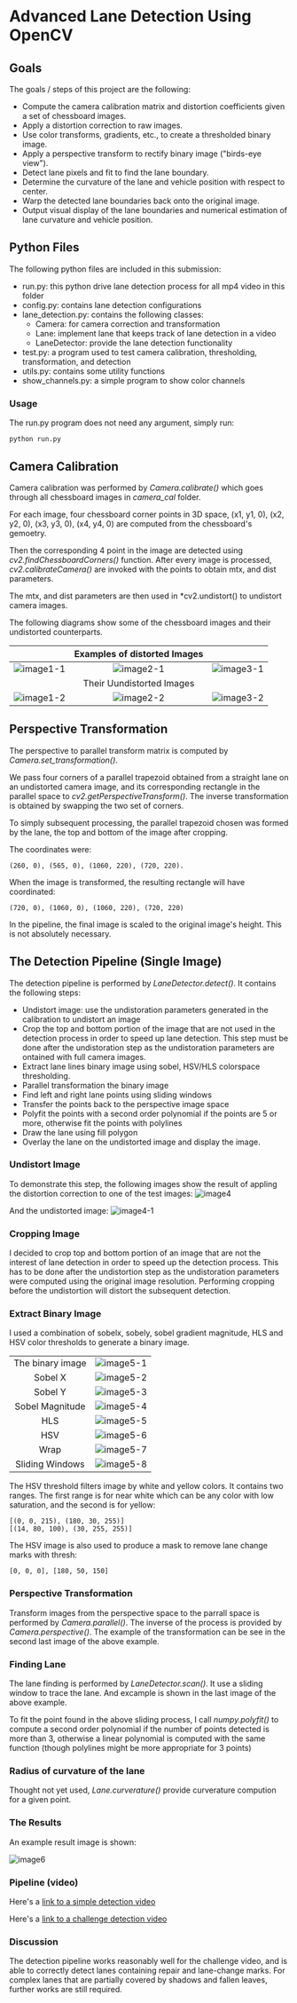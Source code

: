 # Advanced Lane Detection Using OpenCV

## Goals

The goals / steps of this project are the following:

* Compute the camera calibration matrix and distortion coefficients given a set of chessboard images.
* Apply a distortion correction to raw images.
* Use color transforms, gradients, etc., to create a thresholded binary image.
* Apply a perspective transform to rectify binary image ("birds-eye view").
* Detect lane pixels and fit to find the lane boundary.
* Determine the curvature of the lane and vehicle position with respect to center.
* Warp the detected lane boundaries back onto the original image.
* Output visual display of the lane boundaries and numerical estimation of lane curvature and vehicle position.

[//]: # (Image References)

[image1-1]: ./camera_cal/calibration1.jpg "Calibration1"
[image1-2]: ./examples/calibration1-2.jpg "Calibration1 Undistorted"
[image2-1]: ./camera_cal/calibration2.jpg "Calibration2"
[image2-2]: ./examples/calibration2-2.jpg "Calibration2 Undistorted"
[image3-1]: ./camera_cal/calibration3.jpg "Calibration3"
[image3-2]: ./examples/calibration3-2.jpg "Calibration3 Undistorted"
[image4]: ./test_images/test5.jpg "Road Original"
[image4-1]: ./examples/test5-undistort.jpg "Undistorted"
[image5-1]: ./examples/test5-bin.jpg "Binary Example"
[image5-2]: ./examples/test5-sobelx.jpg "Sobelx Example"
[image5-3]: ./examples/test5-sobely.jpg "Sobely Example"
[image5-4]: ./examples/test5-sobelm.jpg "Sobel Mangitude Example"
[image5-5]: ./examples/test5-hls.jpg "HLS Example"
[image5-6]: ./examples/test5-hsv.jpg "HSV Example"
[image5-7]: ./examples/test5-lines.jpg "Warp Example"
[image5-8]: ./examples/test5-trace.jpg "Fit Visual"
[image6]: ./examples/test5-final.jpg "Output"
[video1]: ./project_video.mp4 "Video"

## Python Files
The following python files are included in this submission:

* run.py: this python drive lane detection process for all mp4 video in this folder
* config.py: contains lane detection configurations
* lane_detection.py: contains the following classes: 
  * Camera: for camera correction and transformation
  * Lane: implement lane that keeps track of lane detection in a video
  * LaneDetector: provide the lane detection functionality
* test.py: a program used to test camera calibration, thresholding, transformation, and detection
* utils.py: contains some utility functions
* show_channels.py: a simple program to show color channels

### Usage
The run.py program does not need any argument, simply run:
```
python run.py
```

## Camera Calibration

Camera calibration was performed by *Camera.calibrate()* which goes through all chessboard images in *camera_cal* folder. 

For each image, four chessboard corner points in 3D space, (x1, y1, 0), (x2, y2, 0), (x3, y3, 0), (x4, y4, 0) are computed from the chessboard's gemoetry. 

Then the corresponding 4 point in the image are detected using *cv2.findChessboardCorners()* function. After every image is processed, *cv2.calibrateCamera()* are invoked with the points to obtain mtx, and dist parameters.

The mtx, and dist parameters are then used in *cv2.undistort() to undistort camera images.

The following diagrams show some of the chessboard images and their undistorted counterparts.

|           		    |   Examples of distorted Images  |   	    |
|:-----------------:|:-------------------:|:-------------------:| 
| ![image1-1]       | ![image2-1]  		    | ![image3-1]         |
|           		|   Their Uundistorted Images  |   	            |
| ![image1-2]       | ![image2-2]  		    | ![image3-2]         |

## Perspective Transformation
The perspective to parallel transform matrix is computed by *Camera.set_transformation()*. 

We pass four corners of a parallel trapezoid obtained from a straight lane on an undistorted camera image, and its corresponding rectangle in the parallel space to *cv2.getPerspectiveTransform()*. The inverse transformation is obtained by swapping the two set of corners.

To simply subsequent processing, the parallel trapezoid chosen was formed by the lane, the top and bottom of the image after cropping. 

The coordinates were:
```
(260, 0), (565, 0), (1060, 220), (720, 220).
```
When the image is transformed, the resulting rectangle will have coordinated:
```
(720, 0), (1060, 0), (1060, 220), (720, 220)
```

In the pipeline, the final image is scaled to the original image's height. This is not absolutely necessary.

## The Detection Pipeline (Single Image)

The detection pipeline is performed by *LaneDetector.detect()*. It contains the following steps:

* Undistort image: use the undistoration parameters generated in the calibration to undistort an image
* Crop the top and bottom portion of the image that are not used in the detection process in order to speed up lane detection. This step must be done after the undistoration step as the undistoration parameters are ontained with full camera images.
* Extract lane lines binary image using sobel, HSV/HLS colorspace thresholding.
* Parallel transformation the binary image
* Find left and right lane points using sliding windows
* Transfer the points back to the perspective image space
* Polyfit the points with a second order polynomial if the points are 5 or more, otherwise fit the points with polylines
* Draw the lane using fill polygon
* Overlay the lane on the undistorted image and display the image.

### Undistort Image

To demonstrate this step, the following images show the result of appling the distortion correction to one of the test images:
![image4]

And the undistorted image:
![image4-1]

### Cropping Image

I decided to crop top and bottom portion of an image that are not the interest of lane detection in order to speed up the detection process. This has to be done after the undistortion step as the undistoration parameters were computed using the original image resolution. Performing cropping before the undistortion will distort the subsequent detection.

### Extract Binary Image

I used a combination of sobelx, sobely, sobel gradient magnitude, HLS and HSV color thresholds to generate a binary image.

|           		    |                     |
|:-----------------:|:-------------------:|
| The binary image  | ![image5-1]  		    |
| Sobel X       	  | ![image5-2]         |
| Sobel Y    		    | ![image5-3]         |
| Sobel Magnitude	  | ![image5-4]         |
| HLS        		    | ![image5-5]         |
| HSV       	    	| ![image5-6]         |
| Wrap       		    | ![image5-7]         |
| Sliding Windows   | ![image5-8]         |

The HSV threshold filters image by white and yellow colors. It contains two ranges. The first range is for near white which can be any color with low saturation, and the second is for yellow:
``` 
[(0, 0, 215), (180, 30, 255)]
[(14, 80, 100), (30, 255, 255)]
```

The HSV image is also used to produce a mask to remove lane change marks with thresh:
```
[0, 0, 0], [180, 50, 150]
```

### Perspective Transformation

Transform images from the perspective space to the parrall space is performed by *Camera.parallel()*.
The inverse of the process is provided by *Camera.perspective()*.
The example of the transformation can be see in the second last image of the above example.

### Finding Lane

The lane finding is performed by *LaneDetector.scan()*. It use a sliding window to trace the lane. And excample is shown in the last image of the above example.

To fit the point found in the above sliding process, I call *numpy.polyfit()* to compute a second order polynomial if the number of points detected is more than 3, otherwise a linear polynomial is computed with the same function (though polylines might be more appropriate for 3 points)

### Radius of curvature of the lane

Thought not yet used, *Lane.curverature()* provide curverature compution for a given point.


### The Results

An example result image is shown:

![image6]

### Pipeline (video)

Here's a [link to a simple detection video](./examples/project_video.mp4)

Here's a [link to a challenge detection video](./examples/challenge_video.mp4)

### Discussion

The detection pipeline works reasonably well for the challenge video, and is able to correctly detect lanes containing repair and lane-change marks. For complex lanes that are partially covered by shadows and fallen leaves, further works are still required.
